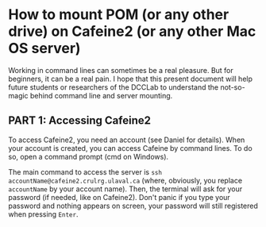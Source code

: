# How to mount POM (or any other drive) on Cafeine2 (or any other Mac OS server)

Working in command lines can sometimes be a real pleasure. But for beginners, it can be a real pain.
I hope that this present document will help future students or researchers of the DCCLab to understand the not-so-magic behind command line
and server mounting.

## PART 1: Accessing Cafeine2
To access Cafeine2, you need an account (see Daniel for details). When your account is created, you can access Cafeine by command lines.
To do so, open a command prompt (cmd on Windows).

The main command to access the server is `ssh accountName@cafeine2.crulrg.ulaval.ca`
(where, obviously, you replace `accountName` by your account name). Then, the terminal will ask
for your password (if needed, like on Cafeine2). Don't panic if you type your password and nothing appears on screen, your password will
still registered when pressing `Enter`.
